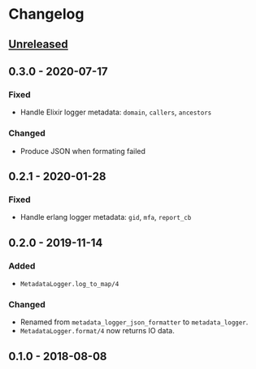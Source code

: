 # Changelog

## [Unreleased]

## 0.3.0 - 2020-07-17

### Fixed

- Handle Elixir logger metadata: `domain`, `callers`, `ancestors`

### Changed

- Produce JSON when formating failed

## 0.2.1 - 2020-01-28

### Fixed

- Handle erlang logger metadata: `gid`, `mfa`, `report_cb`

## 0.2.0 - 2019-11-14

### Added

- `MetadataLogger.log_to_map/4`

### Changed

- Renamed from `metadata_logger_json_formatter` to `metadata_logger`.
- `MetadataLogger.format/4` now returns IO data.

## 0.1.0 - 2018-08-08

[Unreleased]: https://github.com/elixir-metadata-logger/metadata_logger/compare/v0.2.1...HEAD
